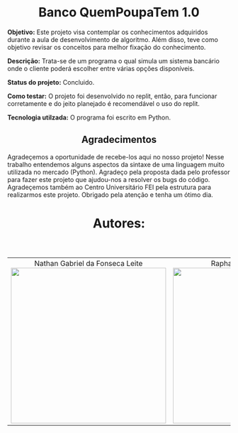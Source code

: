 <h1 align="center">Banco QuemPoupaTem 1.0</h1>

**Objetivo:** Este projeto visa contemplar os conhecimentos adquiridos durante a aula de desenvolvimento de algoritmo. Além disso, teve como objetivo revisar os conceitos para melhor fixação do conhecimento. <br>

**Descrição:** Trata-se de um programa o qual simula um sistema bancário onde o cliente poderá escolher entre várias opções disponíveis. <br>

**Status do projeto:** Concluido. <br>

**Como testar:** O projeto foi desenvolvido no replit, então, para funcionar corretamente e do jeito planejado é recomendável o uso do replit. <br>

**Tecnologia utilzada:** O programa foi escrito em Python. <br>

<h2 align="center">Agradecimentos</h2>

<p>Agradeçemos a oportunidade de recebe-los aqui no nosso projeto! Nesse trabalho entendemos alguns aspectos da sintaxe de uma linguagem muito utilizada no mercado (Python). Agradeço pela proposta dada pelo professor para fazer este projeto que ajudou-nos a resolver os bugs do código. Agradeçemos também ao Centro Universitário FEI pela estrutura para realizarmos este projeto. Obrigado pela atenção e tenha um ótimo dia.</p>

<h1 align="center">Autores:</h1> <br>

<table style="display:flex;" align="center">
    <td align="center">
        Nathan Gabriel da Fonseca Leite <br>
        <img height="350" src="https://media-gru1-2.cdn.whatsapp.net/v/t61.24694-24/317025670_1492962331197094_8337048127171950503_n.jpg?ccb=11-4&oh=01_AdT-8timW7LPC4Elzv_MjZ4WdfEddztBsX8n-MAhcVlAkw&oe=654BBDDA&_nc_sid=000000&_nc_cat=100">
    </td>
    <td align="center">
        Raphael Garavati Erbert <br>
        <img height="350" src="https://media-gru2-1.cdn.whatsapp.net/v/t61.24694-24/320075909_147152288007197_8467095161524887222_n.jpg?ccb=11-4&oh=01_AdQd71Vy8GqTZlAa5z_GzLuAjkibsoKJvyGpNxvnJoo9nA&oe=654BA9C0&_nc_sid=000000&_nc_cat=111">
    </td>
</table>
